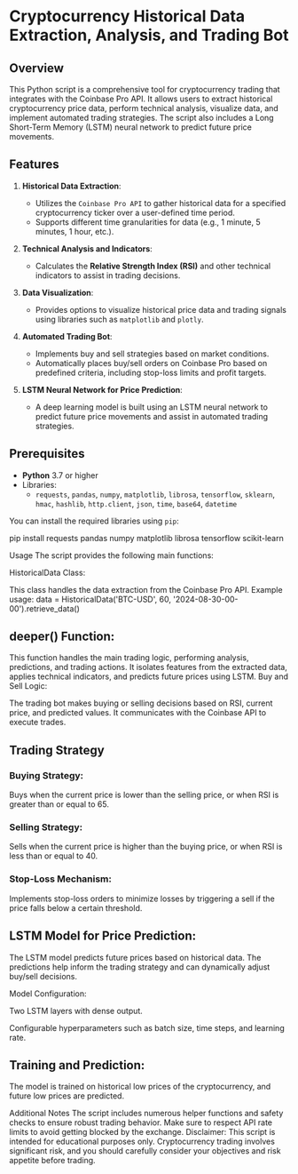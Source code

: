 # Cryptocurrency Historical Data Extraction, Analysis, and Trading Bot

## Overview

This Python script is a comprehensive tool for cryptocurrency trading that integrates with the Coinbase Pro API. It allows users to extract historical cryptocurrency price data, perform technical analysis, visualize data, and implement automated trading strategies. The script also includes a Long Short-Term Memory (LSTM) neural network to predict future price movements.

## Features

1. **Historical Data Extraction**: 
   - Utilizes the `Coinbase Pro API` to gather historical data for a specified cryptocurrency ticker over a user-defined time period.
   - Supports different time granularities for data (e.g., 1 minute, 5 minutes, 1 hour, etc.).

2. **Technical Analysis and Indicators**:
   - Calculates the **Relative Strength Index (RSI)** and other technical indicators to assist in trading decisions.
   
3. **Data Visualization**:
   - Provides options to visualize historical price data and trading signals using libraries such as `matplotlib` and `plotly`.

4. **Automated Trading Bot**:
   - Implements buy and sell strategies based on market conditions.
   - Automatically places buy/sell orders on Coinbase Pro based on predefined criteria, including stop-loss limits and profit targets.
   
5. **LSTM Neural Network for Price Prediction**:
   - A deep learning model is built using an LSTM neural network to predict future price movements and assist in automated trading strategies.

## Prerequisites

- **Python** 3.7 or higher
- Libraries: 
  - `requests`, `pandas`, `numpy`, `matplotlib`, `librosa`, `tensorflow`, `sklearn`, `hmac`, `hashlib`, `http.client`, `json`, `time`, `base64`, `datetime`
  
You can install the required libraries using `pip`:

pip install requests pandas numpy matplotlib librosa tensorflow scikit-learn

Usage
The script provides the following main functions:

HistoricalData Class:

This class handles the data extraction from the Coinbase Pro API.
Example usage:
data = HistoricalData('BTC-USD', 60, '2024-08-30-00-00').retrieve_data()

## deeper() Function:

This function handles the main trading logic, performing analysis, predictions, and trading actions.
It isolates features from the extracted data, applies technical indicators, and predicts future prices using LSTM.
Buy and Sell Logic:

The trading bot makes buying or selling decisions based on RSI, current price, and predicted values.
It communicates with the Coinbase API to execute trades.


## Trading Strategy

### Buying Strategy:

Buys when the current price is lower than the selling price, or when RSI is greater than or equal to 65.

### Selling Strategy:

Sells when the current price is higher than the buying price, or when RSI is less than or equal to 40.


### Stop-Loss Mechanism:

Implements stop-loss orders to minimize losses by triggering a sell if the price falls below a certain threshold.

## LSTM Model for Price Prediction:

The LSTM model predicts future prices based on historical data. The predictions help inform the trading strategy and can dynamically adjust buy/sell decisions.

Model Configuration:

Two LSTM layers with dense output.

Configurable hyperparameters such as batch size, time steps, and learning rate.

## Training and Prediction:

The model is trained on historical low prices of the cryptocurrency, and future low prices are predicted.

Additional Notes
The script includes numerous helper functions and safety checks to ensure robust trading behavior.
Make sure to respect API rate limits to avoid getting blocked by the exchange.
Disclaimer: This script is intended for educational purposes only. Cryptocurrency trading involves significant risk, and you should carefully consider your objectives and risk appetite before trading.
